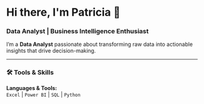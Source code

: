 # Hi there, I'm Patricia 👋  

### Data Analyst | Business Intelligence Enthusiast

I’m a **Data Analyst** passionate about transforming raw data into actionable insights that drive decision-making.  


---

### 🛠 Tools & Skills
**Languages & Tools:**  
`Excel` | `Power BI` | `SQL` | `Python`  



